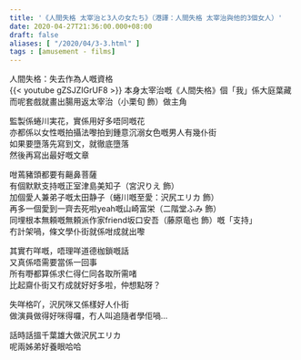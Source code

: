 ```yaml
---
title: '《人間失格 太宰治と3人の女たち》（港譯：人間失格 太宰治與他的3個女人）'
date: 2020-04-27T21:36:00.000+08:00
draft: false
aliases: [ "/2020/04/3-3.html" ]
tags : [amusement - films]
---
```


人間失格：失去作為人嘅資格  
{{< youtube gZSJZIGrUF8 >}}
本身太宰治嘅《人間失格》個「我」係大庭葉藏  
而呢套戲就畫出腸用返太宰治（小栗旬 飾）做主角  
  
監製係蜷川実花，實係用好多唔同嘅花  
亦都係以女性嘅拍攝法嚟拍到鍾意沉溺女色嘅男人有幾仆街  
如果要墮落先寫到文，就徹底墮落  
然後再寫出最好嘅文章  
  
咁蔫豬頭都要有齆鼻菩薩  
有個默默支持嘅正室津島美知子（宮沢りえ 飾）  
加個愛人兼弟子嘅太田静子（蜷川嘅至愛：沢尻エリカ 飾）  
再多一個愛到一齊去死啦yeah嘅山崎富栄（二階堂ふみ 飾）  
同埋根本無頼嘅無頼派作家friend坂口安吾（藤原竜也 飾）嘅「支持」  
冇計架喎，條文學仆街就係咁成就出嚟  
  
其實冇咩嘅，唔理咩道德枷鎖嘅話  
又真係唔需要當係一回事  
所有嘢都算係求仁得仁同各取所需啫  
比起齋仆街又冇成就好好多啦，仲想點呀？  
  
失咩格吖，沢尻咪又係樣好人仆街  
做演員做得好咪得囉，冇人叫追隨者學佢喎...  
  
話時話搵千葉雄大做沢尻エリカ  
呢兩姊弟好養眼哈哈